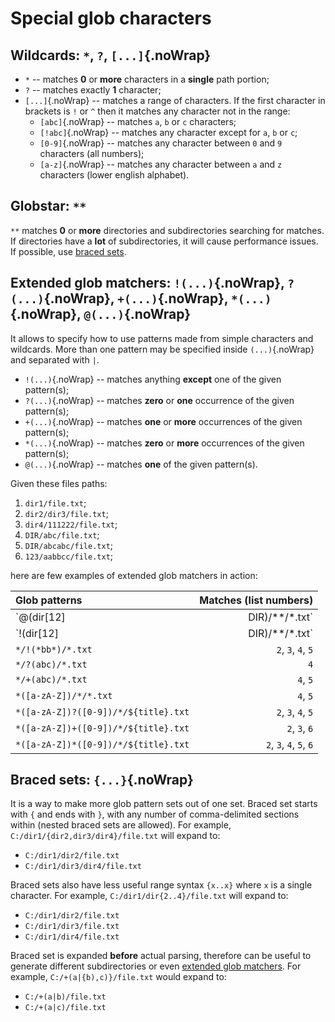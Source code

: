 # Special glob characters

## Wildcards: `*`, `?`, `[...]`{.noWrap}

- `*` -- matches **0** or **more** characters in a **single** path portion;
- `?` -- matches exactly **1** character;
- `[...]`{.noWrap} -- matches a range of characters. If the first character in brackets is `!` or `^` then it matches any character not in the range:
  - `[abc]`{.noWrap} -- matches `a`, `b` or `c` characters;
  - `[!abc]`{.noWrap} -- matches any character except for `a`, `b` or `c`;
  - `[0-9]`{.noWrap} -- matches any character between `0` and `9` characters (all numbers);
  - `[a-z]`{.noWrap} -- matches any character between `a` and `z` characters (lower english alphabet).

## Globstar: `**`

`**` matches **0** or **more** directories and subdirectories searching for matches. If directories have a **lot** of subdirectories, it will cause performance issues. If possible, use [braced sets](#braced-sets).

## Extended glob matchers: `!(...)`{.noWrap}, `?(...)`{.noWrap}, `+(...)`{.noWrap}, `*(...)`{.noWrap}, `@(...)`{.noWrap}

It allows to specify how to use patterns made from simple characters and wildcards. More than one pattern may be specified inside `(...)`{.noWrap} and separated with `|`.

- `!(...)`{.noWrap} -- matches anything **except** one of the given pattern(s);
- `?(...)`{.noWrap} -- matches **zero** or **one** occurrence of the given pattern(s);
- `+(...)`{.noWrap} -- matches **one** or **more** occurrences of the given pattern(s);
- `*(...)`{.noWrap} -- matches **zero** or **more** occurrences of the given pattern(s);
- `@(...)`{.noWrap} -- matches **one** of the given pattern(s).

Given these files paths:

1. `dir1/file.txt`;
1. `dir2/dir3/file.txt`;
1. `dir4/111222/file.txt`;
1. `DIR/abc/file.txt`;
1. `DIR/abcabc/file.txt`;
1. `123/aabbcc/file.txt`;

here are few examples of extended glob matchers in action:

|Glob patterns|Matches (list numbers)|
|:---|---:|
|`@(dir[12]|DIR)/**/*.txt`|`1`, `2`, `4`, `5`|
|`!(dir[12]|DIR)/**/*.txt`|`3`, `6`|
|`*/!(*bb*)/*.txt`|`2`, `3`, `4`, `5`|
|`*/?(abc)/*.txt`|`4`|
|`*/+(abc)/*.txt`|`4`, `5`|
|`*([a-zA-Z])/*/*.txt`|`4`, `5`|
|`*([a-zA-Z])?([0-9])/*/${title}.txt`|`2`, `3`, `4`, `5`|
|`*([a-zA-Z])+([0-9])/*/${title}.txt`|`2`, `3`, `6`|
|`*([a-zA-Z])*([0-9])/*/${title}.txt`|`2`, `3`, `4`, `5`, `6`|

## Braced sets: `{...}`{.noWrap}

It is a way to make more glob pattern sets out of one set. Braced set starts with `{` and ends with `}`, with any number of comma-delimited sections within (nested braced sets are allowed). For example, `C:/dir1/{dir2,dir3/dir4}/file.txt` will expand to:

- `C:/dir1/dir2/file.txt`
- `C:/dir1/dir3/dir4/file.txt`

Braced sets also have less useful range syntax `{x..x}` where `x` is a single character. For example, `C:/dir1/dir{2..4}/file.txt` will expand to: 

- `C:/dir1/dir2/file.txt`
- `C:/dir1/dir3/file.txt`
- `C:/dir1/dir4/file.txt`

Braced set is expanded **before** actual parsing, therefore can be useful to generate different subdirectories or even [extended glob matchers](#extended-glob-matchers). For example, `C:/+(a|{b),c)}/file.txt` would expand to:

- `C:/+(a|b)/file.txt`
- `C:/+(a|c)/file.txt`
